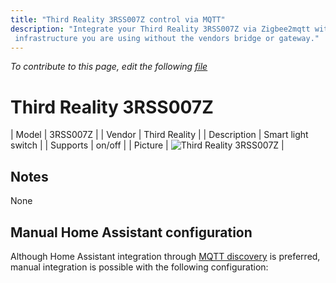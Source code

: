 ```yaml
---
title: "Third Reality 3RSS007Z control via MQTT"
description: "Integrate your Third Reality 3RSS007Z via Zigbee2mqtt with whatever smart home
 infrastructure you are using without the vendors bridge or gateway."
---
```


*To contribute to this page, edit the following
[file](https://github.com/Koenkk/zigbee2mqtt.io/blob/master/docs/devices/3RSS007Z.md)*

# Third Reality 3RSS007Z

| Model | 3RSS007Z  |
| Vendor  | Third Reality  |
| Description | Smart light switch |
| Supports | on/off |
| Picture | ![Third Reality 3RSS007Z](./assets/devices/3RSS007Z.jpg) |

## Notes

None

## Manual Home Assistant configuration
Although Home Assistant integration through [MQTT discovery](../integration/home_assistant) is preferred,
manual integration is possible with the following configuration:
